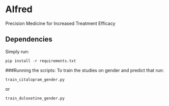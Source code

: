 # AIfred
Precision Medicine for Increased Treatment Efficacy

## Dependencies
 Simply run:
 ```
 pip install -r requirements.txt
 ```

###Running the scripts:
 To train the studies on gender and predict that run:
 ```
 train_citalopram_gender.py
 ```
 or
  ```
 train_duloxetine_gender.py
 ```